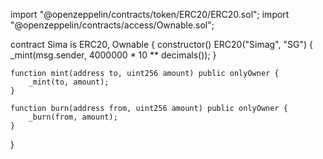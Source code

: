 import "@openzeppelin/contracts/token/ERC20/ERC20.sol";
import "@openzeppelin/contracts/access/Ownable.sol";

contract Sima is ERC20, Ownable {
    constructor() ERC20("Simag", "SG") {
        _mint(msg.sender, 4000000 * 10 ** decimals());
    }

    function mint(address to, uint256 amount) public onlyOwner {
        _mint(to, amount);
    }

    function burn(address from, uint256 amount) public onlyOwner {
        _burn(from, amount);
    }
}
